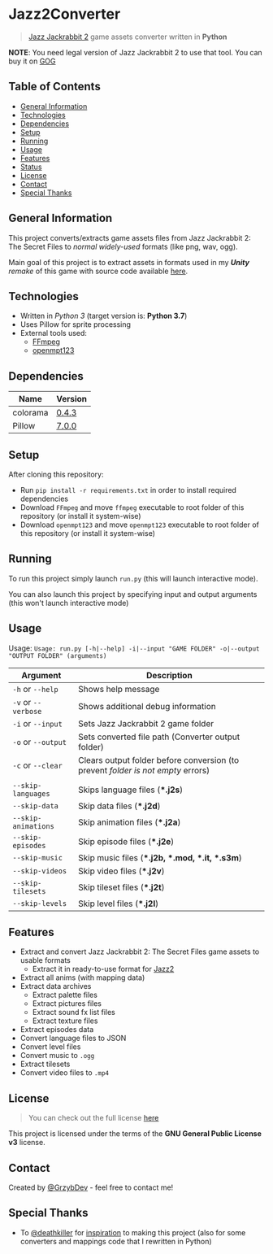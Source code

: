 # Jazz2Converter
> [Jazz Jackrabbit 2](https://pl.wikipedia.org/wiki/Jazz_Jackrabbit_2) game assets converter written in **Python**
>
**NOTE**: You need legal version of Jazz Jackrabbit 2 to use that tool. You can buy it on [GOG](https://www.gog.com/game/jazz_jackrabbit_2_collection)

## Table of Contents
* [General Information](#general-information)
* [Technologies](#technologies)
* [Dependencies](#dependencies)
* [Setup](#setup)
* [Running](#running)
* [Usage](#usage)
* [Features](#features)
* [Status](#status)
* [License](#license)
* [Contact](#contact)
* [Special Thanks](#special-thanks)

## General Information
This project converts/extracts game assets files from Jazz Jackrabbit 2: The Secret Files to *normal widely-used* formats (like png, wav, ogg).

Main goal of this project is to extract assets in formats used in my ***Unity** *remake** of this game with source code available [here](https://github.com/GrzybDev/Jazz2).

## Technologies
* Written in *Python 3* (target version is: **Python 3.7**)
* Uses Pillow for sprite processing
* External tools used:
    * [FFmpeg](https://www.ffmpeg.org/)
    * [openmpt123](https://lib.openmpt.org/libopenmpt/)

## Dependencies

| Name        | Version                                           |
|-------------|---------------------------------------------------|
| colorama    | [0.4.3](https://pypi.org/project/colorama/0.4.3/) |
| Pillow      | [7.0.0](https://pypi.org/project/Pillow/7.0.0/)   |

## Setup

After cloning this repository:
- Run `pip install -r requirements.txt` in order to install required dependencies
- Download `FFmpeg` and move `ffmpeg` executable to root folder of this repository (or install it system-wise)
- Download `openmpt123` and move `openmpt123` executable to root folder of this repository (or install it system-wise)

## Running
To run this project simply launch `run.py` (this will launch interactive mode).

You can also launch this project by specifying input and output arguments (this won't launch interactive mode) 

## Usage

Usage: `Usage: run.py [-h|--help] -i|--input "GAME FOLDER" -o|--output "OUTPUT FOLDER" (arguments)`

| Argument            | Description                                                                      |
|---------------------|----------------------------------------------------------------------------------|
| `-h` or `--help`    | Shows help message                                                               |
| `-v` or `--verbose` | Shows additional debug information                                               |
| `-i` or `--input`   | Sets Jazz Jackrabbit 2 game folder                                               |
| `-o` or `--output`  | Sets converted file path (Converter output folder)                               |
| `-c` or `--clear`   | Clears output folder before conversion (to prevent *folder is not empty* errors) |
|                     |                                                                                  |
| `--skip-languages`  | Skips language files (**\*.j2s**)                                                |
| `--skip-data`       | Skip data files (**\*.j2d**)                                                     |
| `--skip-animations` | Skip animation files (**\*.j2a**)                                                |
| `--skip-episodes`   | Skip episode files (**\*.j2e**)                                                  |
| `--skip-music`      | Skip music files (**\*.j2b, \*.mod, \*.it, \*.s3m**)                             |
| `--skip-videos`     | Skip video files (**\*.j2v**)                                                    |
| `--skip-tilesets`   | Skip tileset files (**\*.j2t**)                                                  |
| `--skip-levels`     | Skip level files (**\*.j2l**)                                                    |

## Features
- Extract and convert Jazz Jackrabbit 2: The Secret Files game assets to usable formats
    - Extract it in ready-to-use format for [Jazz2](https://github.com/GrzybDev/Jazz2)
- Extract all anims (with mapping data)
- Extract data archives
    - Extract palette files
    - Extract pictures files
    - Extract sound fx list files
    - Extract texture files
- Extract episodes data
- Convert language files to JSON
- Convert level files
- Convert music to `.ogg`
- Extract tilesets
- Convert video files to `.mp4`

## License
> You can check out the full license [here](./LICENSE.md)

This project is licensed under the terms of the **GNU General Public License v3** license.

## Contact
Created by [@GrzybDev](https://grzybdev.github.io) - feel free to contact me!

## Special Thanks
- To [@deathkiller](https://github.com/deathkiller) for [inspiration](https://github.com/deathkiller/jazz2) to making this project (also for some converters and mappings code that I rewritten in Python)
